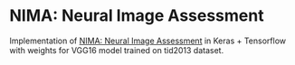 # NIMA: Neural Image Assessment
Implementation of [NIMA: Neural Image Assessment](https://arxiv.org/abs/1709.05424) in Keras + Tensorflow with weights for VGG16 model trained on tid2013 dataset.
